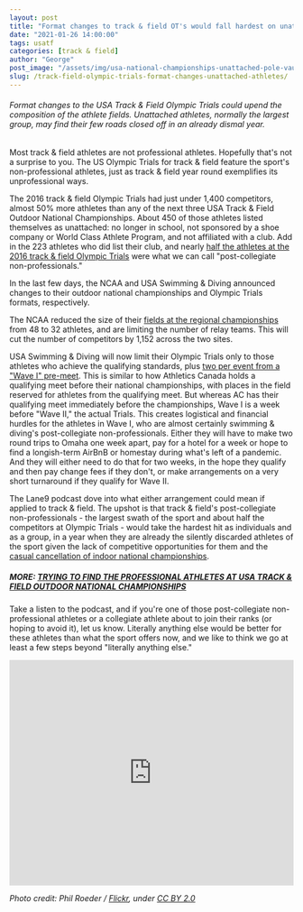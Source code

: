 ```yaml
---
layout: post
title: "Format changes to track & field OT's would fall hardest on unattached athletes"
date: "2021-01-26 14:00:00"
tags: usatf
categories: [track & field]
author: "George"
post_image: "/assets/img/usa-national-championships-unattached-pole-vault.jpg"
slug: /track-field-olympic-trials-format-changes-unattached-athletes/
---
```


<h6>Format changes to the USA Track & Field Olympic Trials could upend the composition of the athlete fields. Unattached athletes, normally the largest group, may find their few roads closed off in an already dismal year.</h6>

Most track & field athletes are not professional athletes. Hopefully that's not a surprise to you. The US Olympic Trials for track & field feature the sport's non-professional athletes, just as track & field year round exemplifies its unprofessional ways.

The 2016 track & field Olympic Trials had just under 1,400 competitors, almost 50% more athletes than any of the next three USA Track & Field Outdoor National Championships. About 450 of those athletes listed themselves as unattached: no longer in school, not sponsored by a shoe company or World Class Athlete Program, and not affiliated with a club. Add in the 223 athletes who did list their club, and nearly [half the athletes at the 2016 track & field Olympic Trials](https://nalathletics.com/blog/2020/08/02/finding-professional-track-and-field-athletes) were what we can call "post-collegiate non-professionals."

In the last few days, the NCAA and USA Swimming & Diving announced changes to their outdoor national championships and Olympic Trials formats, respectively.

The NCAA reduced the size of their [fields at the regional championships](https://www.letsrun.com/forum/flat_read.php?thread=10401964) from 48 to 32 athletes, and are limiting the number of relay teams. This will cut the number of competitors by 1,152 across the two sites.

USA Swimming & Diving will now limit their Olympic Trials only to those athletes who achieve the qualifying standards, plus [two per event from a "Wave I" pre-meet](https://www.wsj.com/articles/u-s-olympic-swimming-trials-will-be-cut-in-half-11611610224). This is similar to how Athletics Canada holds a qualifying meet before their national championships, with places in the field reserved for athletes from the qualifying meet. But whereas AC has their qualifying meet immediately before the championships, Wave I is a week before "Wave II," the actual Trials. This creates logistical and financial hurdles for the athletes in Wave I, who are almost certainly swimming & diving's post-collegiate non-professionals. Either they will have to make two round trips to Omaha one week apart, pay for a hotel for a week or hope to find a longish-term AirBnB or homestay during what's left of a pandemic. And they will either need to do that for two weeks, in the hope they qualify and then pay change fees if they don't, or make arrangements on a very short turnaround if they qualify for Wave II.

The Lane9 podcast dove into what either arrangement could mean if applied to track & field. The upshot is that track & field's post-collegiate non-professionals - the largest swath of the sport and about half the competitors at Olympic Trials - would take the hardest hit as individuals and as a group, in a year when they are already the silently discarded athletes of the sport given the lack of competitive opportunities for them and the [casual cancellation of indoor national championships](https://nalathletics.com/blog/2021/01/18/indoor-national-track-and-field-championships-cancellation-reaction).

##### MORE: [TRYING TO FIND THE PROFESSIONAL ATHLETES AT USA TRACK & FIELD OUTDOOR NATIONAL CHAMPIONSHIPS](https://nalathletics.com/blog/2020/08/02/finding-professional-track-and-field-athletes)

Take a listen to the podcast, and if you're one of those post-collegiate non-professional athletes or a collegiate athlete about to join their ranks (or hoping to avoid it), let us know. Literally anything else would be better for these athletes than what the sport offers now, and we like to think we go at least a few steps beyond "literally anything else."

 <iframe src="https://widget.spreaker.com/player?episode_id=43130661&theme=light&autoplay=false&playlist=false&cover_image_url=https%3A%2F%2Fd3wo5wojvuv7l.cloudfront.net%2Fimages.spreaker.com%2Foriginal%2Feef8ff6dd2977b5a2dd845b9257ecf43.jpg" width="100%" height="400px" frameborder="0"></iframe>

<em>Photo credit: Phil Roeder / [Flickr](https://flic.kr/p/27prfwu), under [CC BY 2.0](https://creativecommons.org/licenses/by/2.0/)</em>
